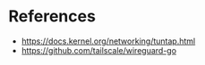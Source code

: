 # References

- https://docs.kernel.org/networking/tuntap.html
- https://github.com/tailscale/wireguard-go
